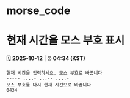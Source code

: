 # morse_code
# 현재 시간을 모스 부호 표시
<!-- MORSE_TIME_START -->
🗓️ **2025-10-12** | ⏰ **04:34 (KST)**

```
현재 시간을 입력하세요. 모스 부호로 바꿉니다
----- ....- ...-- ....-
모스 부호를 다시 현재 시간으로 바꿉니다
0434
```
<!-- MORSE_TIME_END -->
